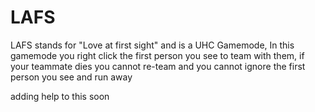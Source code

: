 # LAFS
LAFS stands for "Love at first sight" and is a UHC Gamemode, In this gamemode you right click the first person you see to team with them, if your teammate dies you cannot re-team and you cannot ignore the first person you see and run away


adding help to this soon
